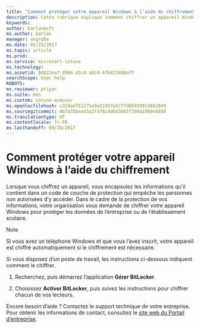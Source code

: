 ```yaml
---
title: "Comment protéger votre appareil Windows à l’aide du chiffrement | Microsoft Docs"
description: Cette rubrique explique comment chiffrer un appareil Windows
keywords: 
author: barlanmsft
ms.author: barlan
manager: angrobe
ms.date: 01/23/2017
ms.topic: article
ms.prod: 
ms.service: microsoft-intune
ms.technology: 
ms.assetid: 8d022ea7-d9b6-43c4-adcd-4f6421606a7f
searchScope: User help
ROBOTS: 
ms.reviewer: priyar
ms.suite: ems
ms.custom: intune-enduser
ms.openlocfilehash: c32dad761275e9a31937e5777d85939915882849
ms.sourcegitcommit: db7a7bbead3a3fa78c4d643607f709a2909eb608
ms.translationtype: HT
ms.contentlocale: fr-FR
ms.lasthandoff: 09/28/2017
---
```

# <a name="how-to-protect-your-windows-device-using-encryption"></a>Comment protéger votre appareil Windows à l’aide du chiffrement

Lorsque vous chiffrez un appareil, vous encapsulez les informations qu'il contient dans un code de couche de protection qui empêche les personnes non autorisées d’y accéder. Dans le cadre de la protection de vos informations, votre organisation vous demande de chiffrer votre appareil Windows pour protéger les données de l’entreprise ou de l’établissement scolaire.

> [!Note]
> Si vous avez un téléphone Windows et que vous l’avez inscrit, votre appareil est chiffré automatiquement si le chiffrement est nécessaire.

Si vous disposez d’un poste de travail, les instructions ci-dessous indiquent comment le chiffrer.

1.  Recherchez, puis démarrez l’application **Gérer BitLocker**.

2.  Choisissez **Activer BitLocker**, puis suivez les instructions pour chiffrer chacun de vos lecteurs.

Encore besoin d’aide ? Contactez le support technique de votre entreprise. Pour obtenir les informations de contact, consultez le [site web du Portail d’entreprise](https://portal.manage.microsoft.com).
